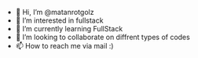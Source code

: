 - 👋 Hi, I’m @matanrotgolz
- 👀 I’m interested in fullstack
- 🌱 I’m currently learning FullStack
- 💞️ I’m looking to collaborate on diffrent types of codes
- 📫 How to reach me via mail :)

<!---
matanrotgolz/matanrotgolz is a ✨ special ✨ repository because its `README.md` (this file) appears on your GitHub profile.
You can click the Preview link to take a look at your changes.
--->
